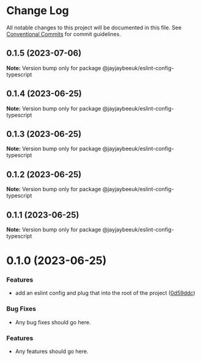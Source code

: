 # Change Log

All notable changes to this project will be documented in this file.
See [Conventional Commits](https://conventionalcommits.org) for commit guidelines.

## 0.1.5 (2023-07-06)

**Note:** Version bump only for package @jayjaybeeuk/eslint-config-typescript

## 0.1.4 (2023-06-25)

**Note:** Version bump only for package @jayjaybeeuk/eslint-config-typescript

## 0.1.3 (2023-06-25)

**Note:** Version bump only for package @jayjaybeeuk/eslint-config-typescript

## 0.1.2 (2023-06-25)

**Note:** Version bump only for package @jayjaybeeuk/eslint-config-typescript

## 0.1.1 (2023-06-25)

**Note:** Version bump only for package @jayjaybeeuk/eslint-config-typescript

# 0.1.0 (2023-06-25)

### Features

- add an eslint config and plug that into the root of the project ([0d59ddc](https://github.com/jayjaybeeuk/utils/commit/0d59ddcfec3863c28b6829bf54d9fc24acb0735d))

### Bug Fixes

- Any bug fixes should go here.

### Features

- Any features should go here.
